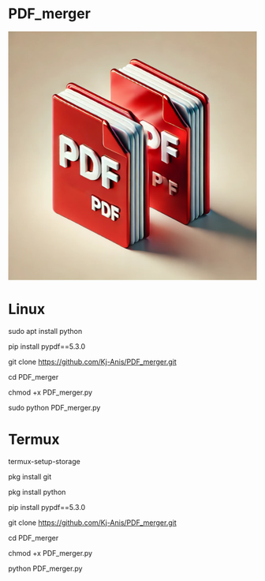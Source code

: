 # PDF_merger

![image alt](https://raw.githubusercontent.com/Kj-Anis/PDF_merger/refs/heads/main/pdf.webp)

# Linux

sudo apt install python

pip install pypdf==5.3.0

git clone https://github.com/Kj-Anis/PDF_merger.git

cd PDF_merger

chmod +x PDF_merger.py

sudo python PDF_merger.py

# Termux

termux-setup-storage

pkg install git

pkg install python

pip install pypdf==5.3.0

git clone https://github.com/Kj-Anis/PDF_merger.git

cd PDF_merger

chmod +x PDF_merger.py

python PDF_merger.py
